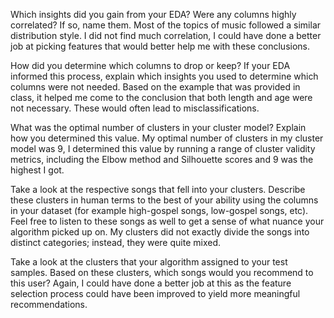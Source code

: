 Which insights did you gain from your EDA? Were any columns highly correlated? If so, name them.
Most of the topics of music followed a similar distribution style. I did not find much correlation, I could have done  a better job at picking features that would better help me with these conclusions.

How did you determine which columns to drop or keep? If your EDA informed this process, explain which insights you used to determine which columns were not needed. 
Based on the example that was provided in class, it helped me come to the conclusion that both length and age were not necessary. These would often lead to misclassifications.

What was the optimal number of clusters in your cluster model? Explain how you determined this value.
My optimal number of clusters in my cluster model was 9, I determined this value by running a range of cluster validity metrics, including the Elbow method and Silhouette scores and 9 was the highest I got.

Take a look at the respective songs that fell into your clusters. Describe these clusters in human terms to the best of your ability using the columns in your dataset (for example high-gospel songs, low-gospel songs, etc). Feel free to listen to these songs as well to get a sense of what nuance your algorithm picked up on.
My clusters did not exactly divide the songs into distinct categories; instead, they were quite mixed.

Take a look at the clusters that your algorithm assigned to your test samples. Based on these clusters, which songs would you recommend to this user?
Again, I could have done a better job at this as the feature selection process could have been improved to yield more meaningful recommendations.
